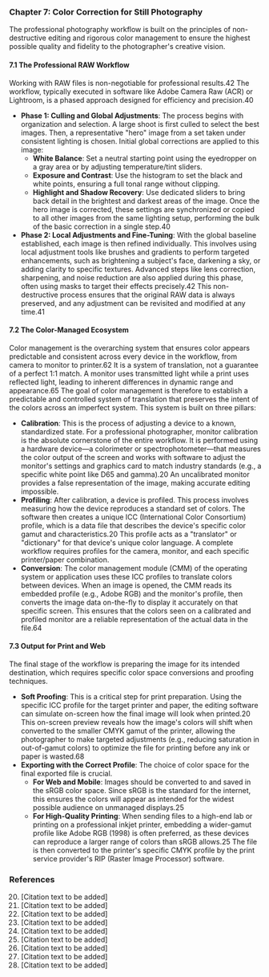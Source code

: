 ### Chapter 7: Color Correction for Still Photography
The professional photography workflow is built on the principles of non-destructive editing and rigorous color management to ensure the highest possible quality and fidelity to the photographer's creative vision.

#### 7.1 The Professional RAW Workflow
Working with RAW files is non-negotiable for professional results.42 The workflow, typically executed in software like Adobe Camera Raw (ACR) or Lightroom, is a phased approach designed for efficiency and precision.40

*   **Phase 1: Culling and Global Adjustments**: The process begins with organization and selection. A large shoot is first culled to select the best images. Then, a representative "hero" image from a set taken under consistent lighting is chosen. Initial global corrections are applied to this image:
    *   **White Balance**: Set a neutral starting point using the eyedropper on a gray area or by adjusting temperature/tint sliders.
    *   **Exposure and Contrast**: Use the histogram to set the black and white points, ensuring a full tonal range without clipping.
    *   **Highlight and Shadow Recovery**: Use dedicated sliders to bring back detail in the brightest and darkest areas of the image.
    Once the hero image is corrected, these settings are synchronized or copied to all other images from the same lighting setup, performing the bulk of the basic correction in a single step.40
*   **Phase 2: Local Adjustments and Fine-Tuning**: With the global baseline established, each image is then refined individually. This involves using local adjustment tools like brushes and gradients to perform targeted enhancements, such as brightening a subject's face, darkening a sky, or adding clarity to specific textures. Advanced steps like lens correction, sharpening, and noise reduction are also applied during this phase, often using masks to target their effects precisely.42 This non-destructive process ensures that the original RAW data is always preserved, and any adjustment can be revisited and modified at any time.41

#### 7.2 The Color-Managed Ecosystem
Color management is the overarching system that ensures color appears predictable and consistent across every device in the workflow, from camera to monitor to printer.62 It is a system of translation, not a guarantee of a perfect 1:1 match. A monitor uses transmitted light while a print uses reflected light, leading to inherent differences in dynamic range and appearance.65 The goal of color management is therefore to establish a predictable and controlled system of translation that preserves the intent of the colors across an imperfect system. This system is built on three pillars:

*   **Calibration**: This is the process of adjusting a device to a known, standardized state. For a professional photographer, monitor calibration is the absolute cornerstone of the entire workflow. It is performed using a hardware device—a colorimeter or spectrophotometer—that measures the color output of the screen and works with software to adjust the monitor's settings and graphics card to match industry standards (e.g., a specific white point like D65 and gamma).20 An uncalibrated monitor provides a false representation of the image, making accurate editing impossible.
*   **Profiling**: After calibration, a device is profiled. This process involves measuring how the device reproduces a standard set of colors. The software then creates a unique ICC (International Color Consortium) profile, which is a data file that describes the device's specific color gamut and characteristics.20 This profile acts as a "translator" or "dictionary" for that device's unique color language. A complete workflow requires profiles for the camera, monitor, and each specific printer/paper combination.
*   **Conversion**: The color management module (CMM) of the operating system or application uses these ICC profiles to translate colors between devices. When an image is opened, the CMM reads its embedded profile (e.g., Adobe RGB) and the monitor's profile, then converts the image data on-the-fly to display it accurately on that specific screen. This ensures that the colors seen on a calibrated and profiled monitor are a reliable representation of the actual data in the file.64

#### 7.3 Output for Print and Web
The final stage of the workflow is preparing the image for its intended destination, which requires specific color space conversions and proofing techniques.

*   **Soft Proofing**: This is a critical step for print preparation. Using the specific ICC profile for the target printer and paper, the editing software can simulate on-screen how the final image will look when printed.20 This on-screen preview reveals how the image's colors will shift when converted to the smaller CMYK gamut of the printer, allowing the photographer to make targeted adjustments (e.g., reducing saturation in out-of-gamut colors) to optimize the file for printing before any ink or paper is wasted.68
*   **Exporting with the Correct Profile**: The choice of color space for the final exported file is crucial.
    *   **For Web and Mobile**: Images should be converted to and saved in the sRGB color space. Since sRGB is the standard for the internet, this ensures the colors will appear as intended for the widest possible audience on unmanaged displays.25
    *   **For High-Quality Printing**: When sending files to a high-end lab or printing on a professional inkjet printer, embedding a wider-gamut profile like Adobe RGB (1998) is often preferred, as these devices can reproduce a larger range of colors than sRGB allows.25 The file is then converted to the printer's specific CMYK profile by the print service provider's RIP (Raster Image Processor) software.

### References
20. [Citation text to be added]
25. [Citation text to be added]
40. [Citation text to be added]
41. [Citation text to be added]
42. [Citation text to be added]
62. [Citation text to be added]
64. [Citation text to be added]
65. [Citation text to be added]
68. [Citation text to be added]

